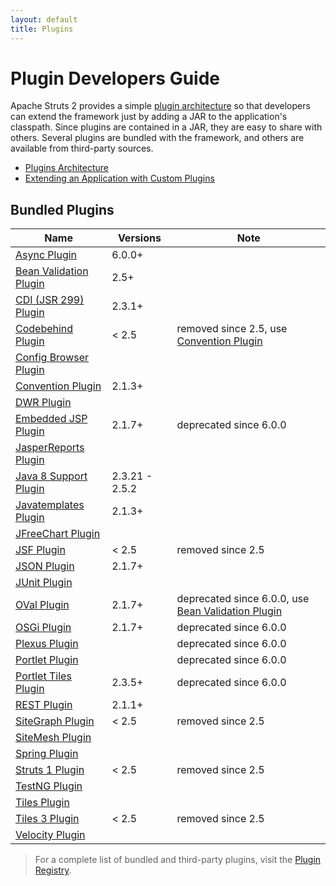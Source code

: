 ```yaml
---
layout: default
title: Plugins
---
```


# Plugin Developers Guide

Apache Struts 2 provides a simple [plugin architecture](plugins-architecture) so that developers can extend the
framework just by adding a JAR to the application's classpath. Since plugins are contained in a JAR, they are easy
to share with others. Several plugins are bundled with the framework, and others are available from third-party sources.

- [Plugins Architecture](plugins-architecture)
- [Extending an Application with Custom Plugins](extending-an-application-with-custom-plugins)

## Bundled Plugins

| Name                                      | Versions       | Note                                                                  |
|-------------------------------------------|----------------|-----------------------------------------------------------------------|
| [Async Plugin](async)                     | 6.0.0+         |
| [Bean Validation Plugin](bean-validation) | 2.5+           |
| [CDI (JSR 299) Plugin](cdi)               | 2.3.1+         |
| [Codebehind Plugin](codebehind)           | < 2.5          | removed since 2.5, use [Convention Plugin](convention)                |
| [Config Browser Plugin](config-browser)   |                |                                                                       |
| [Convention Plugin](convention)           | 2.1.3+         |                                                                       |
| [DWR Plugin](dwr)                         |                |                                                                       |
| [Embedded JSP Plugin](embedded-jsp)       | 2.1.7+         | deprecated since 6.0.0                                                |
| [JasperReports Plugin](jasperreports)     |                |                                                                       |
| [Java 8 Support Plugin](java-8-support)   | 2.3.21 - 2.5.2 |                                                                       |
| [Javatemplates Plugin](javatemplates)     | 2.1.3+         |                                                                       |
| [JFreeChart Plugin](jfreechart)           |                |                                                                       |
| [JSF Plugin](jsf)                         | < 2.5          | removed since 2.5                                                     |
| [JSON Plugin](json)                       | 2.1.7+         |                                                                       |
| [JUnit Plugin](junit)                     |                |                                                                       |
| [OVal Plugin](oval)                       | 2.1.7+         | deprecated since 6.0.0, use [Bean Validation Plugin](bean-validation) |
| [OSGi Plugin](osgi)                       | 2.1.7+         | deprecated since 6.0.0                                                |
| [Plexus Plugin](plexus)                   |                | deprecated since 6.0.0                                                |
| [Portlet Plugin](portlet)                 |                | deprecated since 6.0.0                                                |
| [Portlet Tiles Plugin](portlet-tiles)     | 2.3.5+         | deprecated since 6.0.0                                                |
| [REST Plugin](rest)                       | 2.1.1+         |                                                                       |
| [SiteGraph Plugin](sitegraph)             | < 2.5          | removed since 2.5                                                     |
| [SiteMesh Plugin](sitemesh)               |                |                                                                       |
| [Spring Plugin](spring)                   |                |                                                                       |
| [Struts 1 Plugin](struts-1)               | < 2.5          | removed since 2.5                                                     |
| [TestNG Plugin](testng)                   |                |                                                                       |
| [Tiles Plugin](tiles)                     |                |                                                                       |
| [Tiles 3 Plugin](tiles-3)                 | < 2.5          | removed since 2.5                                                     |
| [Velocity Plugin](velocity)               |                |                                                                       |

> For a complete list of bundled and third-party plugins, visit
> the [Plugin Registry](http://cwiki.apache.org/S2PLUGINS/Home).

